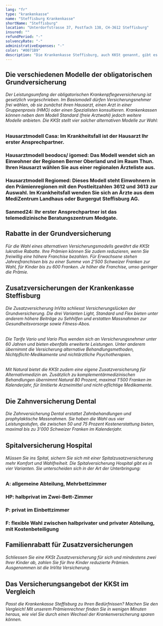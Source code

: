 ```yaml
---
lang: "fr"
type: "krankenkasse"
name: "Steffisburg Krankenkasse"
shortName: "Steffisburg"
location: "Unterdorfstrasse 37, Postfach 138, CH-3612 Steffisburg"
insured: ""
refundPeriod: "-"
solvencyRate: "-"
administrativeExpenses: "-"
color: "#0071B9"
description: "Die Krankenkasse Steffisburg, auch KKSt genannt, gibt es bereits seit 1861. Damit gehört sie zu den ältesten Krankenversicherern in der Schweiz. In der Krankenzusatzversicherung arbeitet die KKSt seit 1997 mit einem gesamtschweizerischen Krankenversicherer zusammen und bietet Produkte, die sich nach den individuellen Bedürfnissen ihrer Kunden richten sollen."
---
```


## Die verschiedenen Modelle der obligatorischen Grundversicherung

###### Der Leistungsumfang der obligatorischen Krankenpflegeversicherung ist gesetzlich vorgeschrieben. Im Basismodell dürfen Versicherungsnehmer frei wählen, ob sie zunächst ihren Hausarzt, einen Arzt in einer Gruppenpraxis (HMO) oder einen Spezialisten konsultieren. Krankenkassen können neben dem Modell Standard (freie Arztwahl) jedoch weitere Modelle anbieten. Die KKSt stellt vier solcher alternativen Modelle zur Wahl:

### Hausarztmodell Casa: Im Krankheitsfall ist der Hausarzt Ihr erster Ansprechpartner.

### Hausarztmodell beodocs/ igomed: Das Modell wendet sich an Einwohner der Regionen Berner Oberland und im Raum Thun. Ihren Hausarzt wählen Sie aus einer regionalen Ärzteliste aus.

### Hausarztmodell Regiomed: Dieses Modell steht Einwohnern in den Prämienregionen mit den Postleitzahlen 3612 und 3613 zur Auswahl. Im Krankheitsfall wenden Sie sich an Ärzte aus dem MediZentrum Landhaus oder Burgergut Steffisburg AG.

### Sanmed24: Ihr erster Ansprechpartner ist das telemedizinische Beratungszentrum Medgate.

## Rabatte in der Grundversicherung

###### Für die Wahl eines alternativen Versicherungsmodells gewährt die KKSt lukrative Rabatte. Ihre Prämien können Sie zudem reduzieren, wenn Sie freiwillig eine höhere Franchise bezahlen. Für Erwachsene stehen Jahresfranchisen bis zu einer Summe von 2'500 Schweizer Franken zur Wahl, für Kinder bis zu 600 Franken. Je höher die Franchise, umso geringer die Prämie.

## Zusatzversicherungen der Krankenkasse Steffisburg

###### Die Zusatzversicherung InVita schliesst Versicherungslücken der Grundversicherung. Die drei Varianten Light, Standard und Flex bieten unter anderem höhere Beiträge zu Sehhilfen und erstatten Massnahmen zur Gesundheitsvorsorge sowie Fitness-Abos.

###### Die Tarife Vario und Vario Plus wenden sich an Versicherungsnehmer unter 60 Jahren und bieten ebenfalls erweiterte Leistungen. Unter anderem übernimmt die Versicherung alternative Behandlungsmethoden, Nichtpflicht-Medikamente und nichtärztliche Psychotherapien.

###### Mit Natural bietet die KKSt zudem eine eigene Zusatzversicherung für Alternativmedizin an. Zusätzlich zu komplementärmedizinischen Behandlungen übernimmt Natural 80 Prozent, maximal 1'500 Franken im Kalenderjahr, für limitierte Arzneimittel und nicht-pflichtige Medikamente.

## Die Zahnversicherung Dental

###### Die Zahnversicherung Dental erstattet Zahnbehandlungen und prophylaktische Massnahmen. Sie haben die Wahl aus vier Leistungsstufen, die zwischen 50 und 75 Prozent Kostenerstattung bieten, maximal bis zu 3'000 Schweizer Franken im Kalenderjahr.

## Spitalversicherung Hospital

###### Müssen Sie ins Spital, sichern Sie sich mit einer Spitalzusatzversicherung mehr Komfort und Wahlfreiheit. Die Spitalversicherung Hospital gibt es in vier Varianten. Sie unterscheiden sich in der Art der Unterbringung:

### A: allgemeine Abteilung, Mehrbettzimmer

### HP: halbprivat im Zwei-Bett-Zimmer

### P: privat im Einbettzimmer

### F: flexible Wahl zwischen halbprivater und privater Abteilung, mit Kostenbeteiligung

## Familienrabatt für Zusatzversicherungen

###### Schliessen Sie eine KKSt Zusatzversicherung für sich und mindestens zwei Ihrer Kinder ab, zahlen Sie für Ihre Kinder reduzierte Prämien. Ausgenommen ist die InVita Versicherung.

## Das Versicherungsangebot der KKSt im Vergleich

###### Passt die Krankenkasse Steffisburg zu Ihren Bedürfnissen? Machen Sie den Vergleich! Mit unserem Prämienrechner finden Sie in wenigen Minuten heraus, wie viel Sie durch einen Wechsel der Krankenversicherung sparen können.
